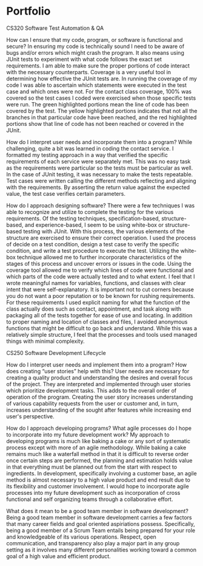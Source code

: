 # Portfolio
CS320 Software Test Automation & QA

How can I ensure that my code, program, or software is functional and secure?
 In ensuring my code is technically sound I need to be aware of bugs and/or errors which might crash the program. It also means using JUnit tests to experiment with what code follows the exact set requirements. I am able to make sure the proper portions of code interact with the necessary counterparts.  Coverage is a very useful tool in determining how effective the JUnit tests are. In running the coverage of my code I was able to ascertain which statements were executed in the test case and which ones were not. For the contact class coverage, 100% was covered so the test cases I coded were exercised when those specific tests were run. The green highlighted portions mean the line of code has been covered by the test. The yellow highlighted portions indicates that not all the branches in that particular code have been reached, and the red highlighted portions show that line of code has not been reached or covered in the JUnit.
  
How do I interpret user needs and incorporate them into a program?
  While challenging, quite a bit was learned in coding the contact service. I formatted my testing approach in a way that verified the specific requirements of each service were separately met. This was no easy task as the requirements were particular so the tests must be particular as well. In the case of JUnit testing, it was necessary to make the tests repeatable. Test cases were written calling the different methods reflecting and aligning with the requirements. By asserting the return value against the expected value, the test case verifies certain parameters.
  
How do I approach designing software?
  There were a few techniques I was able to recognize and utilize to complete the testing for the various requirements. Of the testing techniques, specification-based, structure-based, and experience-based, I seem to be using white-box or structure-based testing with JUnit. With this process, the various elements of the structure are exercised to ensure their correct operation. I used the process of decide on a test condition, design a test case to verify the specific condition, and write a test procedure to execute the test. Utilizing the white-box technique allowed me to further incorporate characteristics of the stages of this process and uncover errors or issues in the code. Using the coverage tool allowed me to verify which lines of code were functional and which parts of the code were actually tested and to what extent. I feel that I wrote meaningful names for variables, functions, and classes with clear intent that were self-explanatory. It is important not to cut corners because you do not want a poor reputation or to be known for rushing requirements. For these requirements I used explicit naming for what the function of the class actually does such as contact, appointment, and task along with packaging all of the tests together for ease of use and locating. In addition to proper naming and location of classes and files, I avoided anonymous functions that might be difficult to go back and understand. While this was a relatively simple structure, I feel that the processes and tools used managed things with minimal complexity.  




CS250 Software Development Lifecycle

How do I interpret user needs and implement them into a program? How does creating “user stories” help with this?
  User needs are necessary for creating a quality product and understanding the desires and overall focus of the project. They are interpreted and implemented through user stories 
  which prioritize development tasks. This adds to the overall order of operation of the program. Creating the user story increases understanding of various capability requests 
  from the user or customer and, in turn, increases understanding of the sought after features while increasing end user's perspective. 


How do I approach developing programs? What agile processes do I hope to incorporate into my future development work?
  My approach to developing programs is much like baking a cake or any sort of systematic process except with more of an agile methodology. While baking a cake remains much like a 
  waterfall method in that it is difficult to reverse order once certain steps are performed, the planning and estimation holds value in that everything must be planned out from 
  the start with respect to ingredients. In development, specifically involving a customer base, an agile method is almost necessary to a high value product and end result due to 
  its flexibility and customer involvement. I would hope to incorporate agile processes into my future development such as incorporation of cross functional and self organizing 
  teams through a collaborative effort. 


What does it mean to be a good team member in software development?
  Being a good team member in software development carries a few factors that many career fields and goal oriented aspiriations possess. Specifically, being a good member of a
  Scrum Team entails being prepared for your role and knowledgeable of its various operations. Respect, open communication, and transparency also play a major part in any group 
  setting as it involves many different personalities working toward a common goal of a high value and efficient product. 
